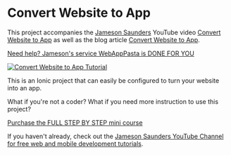 # Convert Website to App

This project accompanies the [Jameson Saunders](https://jamesonsaunders.com) YouTube video [Convert Website to App](https://youtu.be/tGYGSnbld9s) as well as the blog article [Convert Website to App](https://blog.jamesonsaunders.com/convert-website-to-app).

[Need help? Jameson's service WebAppPasta is DONE FOR YOU](https://webapppasta.com/)

[![Convert Website to App Tutorial](https://img.youtube.com/vi/tGYGSnbld9s/maxresdefault.jpg)](https://youtu.be/tGYGSnbld9s)

This is an Ionic project that can easily be configured to turn your website into an app.

What if you're not a coder? What if you need more instruction to use this project?

[Purchase the FULL STEP BY STEP mini course](https://jamesonsaunders.com/offer/website-to-app-497?s=githubdescription)







If you haven't already, check out the [Jameson Saunders YouTube Channel for free web and mobile development tutorials](https://youtube.com/c/JamesonSaunders).
